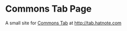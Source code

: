 # Commons Tab Page

A small site for [Commons Tab](https://github.com/slaporte/commons-tab) at http://tab.hatnote.com
